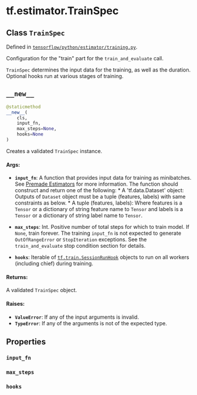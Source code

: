 <div itemscope itemtype="http://developers.google.com/ReferenceObject">
<meta itemprop="name" content="tf.estimator.TrainSpec" />
<meta itemprop="path" content="Stable" />
<meta itemprop="property" content="input_fn"/>
<meta itemprop="property" content="max_steps"/>
<meta itemprop="property" content="hooks"/>
<meta itemprop="property" content="__new__"/>
</div>

# tf.estimator.TrainSpec

## Class `TrainSpec`





Defined in [`tensorflow/python/estimator/training.py`](/code/stable/tensorflow/python/estimator/training.py).

Configuration for the "train" part for the `train_and_evaluate` call.

`TrainSpec` determines the input data for the training, as well as the
duration. Optional hooks run at various stages of training.

<h2 id="__new__"><code>__new__</code></h2>

``` python
@staticmethod
__new__(
    cls,
    input_fn,
    max_steps=None,
    hooks=None
)
```

Creates a validated `TrainSpec` instance.

#### Args:

* <b>`input_fn`</b>: A function that provides input data for training as minibatches.
    See [Premade Estimators](https://tensorflow.org/guide/premade_estimators#create_input_functions)
    for more information. The function should construct and return one of
    the following:
      * A 'tf.data.Dataset' object: Outputs of `Dataset` object must be a
        tuple (features, labels) with same constraints as below.
      * A tuple (features, labels): Where features is a `Tensor` or a
        dictionary of string feature name to `Tensor` and labels is a
        `Tensor` or a dictionary of string label name to `Tensor`.

* <b>`max_steps`</b>: Int. Positive number of total steps for which to train model.
    If `None`, train forever. The training `input_fn` is not expected to
    generate `OutOfRangeError` or `StopIteration` exceptions. See the
    `train_and_evaluate` stop condition section for details.
* <b>`hooks`</b>: Iterable of <a href="../../tf/train/SessionRunHook.md"><code>tf.train.SessionRunHook</code></a> objects to run
    on all workers (including chief) during training.


#### Returns:

A validated `TrainSpec` object.


#### Raises:

* <b>`ValueError`</b>: If any of the input arguments is invalid.
* <b>`TypeError`</b>: If any of the arguments is not of the expected type.



## Properties

<h3 id="input_fn"><code>input_fn</code></h3>



<h3 id="max_steps"><code>max_steps</code></h3>



<h3 id="hooks"><code>hooks</code></h3>





